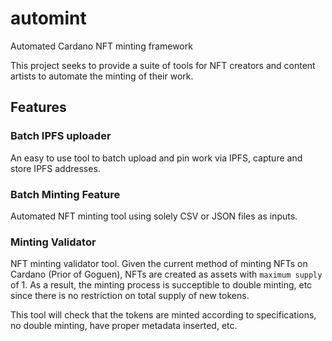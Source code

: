 # automint

Automated Cardano NFT minting framework

This project seeks to provide a suite of tools for NFT creators and content artists to automate the minting of their work.

## Features

### Batch IPFS uploader

An easy to use tool to batch upload and pin work via IPFS, capture and store IPFS addresses.

### Batch Minting Feature

Automated NFT minting tool using solely CSV or JSON files as inputs.

### Minting Validator

NFT minting validator tool. Given the current method of minting NFTs on Cardano (Prior of Goguen), NFTs are created as assets with `maximum supply` of 1. As a result, the minting process is succeptible to double minting, etc since there is no restriction on total supply of new tokens.

This tool will check that the tokens are minted according to specifications, no double minting, have proper metadata inserted, etc.
